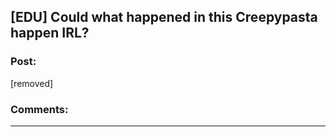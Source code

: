 ## [EDU] Could what happened in this Creepypasta happen IRL?

### Post:

[removed]

### Comments:

---

